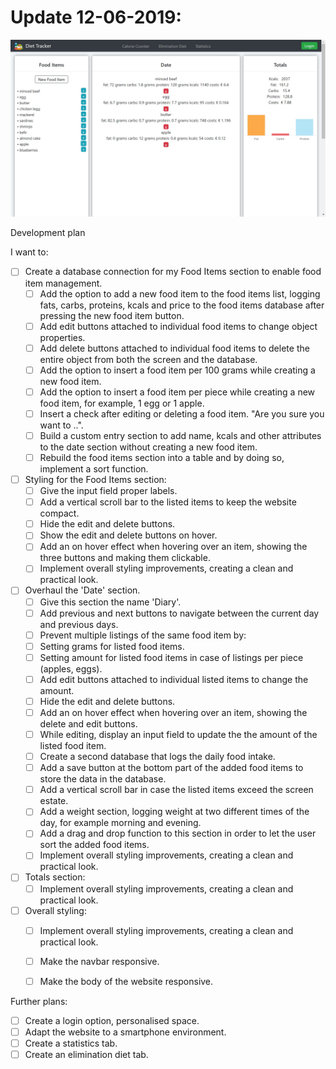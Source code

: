 # Update 12-06-2019:

![Current state](currentstate12-6-2019.jpg)


Development plan

I want to:

- [ ] Create a database connection for my Food Items section to enable food item management.
	- [ ] Add the option to add a new food item to the food items list, logging fats, carbs, proteins, kcals and price to the food items database after pressing the new food item button.
	- [ ] Add edit buttons attached to individual food items to change object properties.
	- [ ] Add delete buttons attached to individual food items to delete the entire object from both the screen and the database.
	- [ ] Add the option to insert a food item per 100 grams while creating a new food item.
	- [ ] Add the option to insert a food item per piece while creating a new food item, for example, 1 egg or 1 apple.
	- [ ] Insert a check after editing or deleting a food item. "Are you sure you want to ..".
	- [ ] Build a custom entry section to add name, kcals and other attributes to the date section without creating a new food item.
	- [ ] Rebuild the food items section into a table and by doing so, implement a sort function.
- [ ] Styling for the Food Items section:
	- [ ] Give the input field proper labels.
	- [ ] Add a vertical scroll bar to the listed items to keep the website compact. 
	- [ ] Hide the edit and delete buttons.
	- [ ] Show the edit and delete buttons on hover.
	- [ ] Add an on hover effect when hovering over an item, showing the three buttons and making them clickable.
	- [ ] Implement overall styling improvements, creating a clean and practical look.
- [ ] Overhaul the 'Date' section.
	- [ ] Give this section the name 'Diary'.
	- [ ] Add previous and next buttons to navigate between the current day and previous days.
	- [ ] Prevent multiple listings of the same food item by:
	- [ ] Setting grams for listed food items.
	- [ ] Setting amount for listed food items in case of listings per piece (apples, eggs).
	- [ ] Add edit buttons attached to individual listed items to change the amount.
	- [ ] Hide the edit and delete buttons.
	- [ ] Add an on hover effect when hovering over an item, showing the delete and edit buttons.
	- [ ] While editing, display an input field to update the the amount of the listed food item.
	- [ ] Create a second database that logs the daily food intake.
	- [ ] Add a save button at the bottom part of the added food items to store the data in the database.
	- [ ] Add a vertical scroll bar in case the listed items exceed the screen estate.
	- [ ] Add a weight section, logging weight at two different times of the day, for example morning and evening.
	- [ ] Add a drag and drop function to this section in order to let the user sort the added food items.
	- [ ] Implement overall styling improvements, creating a clean and practical look.
- [ ] Totals section:
	- [ ] Implement overall styling improvements, creating a clean and practical look.
- [ ] Overall styling:
	- [ ] Implement overall styling improvements, creating a clean and practical look.
	- [ ] Make the navbar responsive.
	- [ ] Make the body of the website responsive. 


Further plans:

- [ ] Create a login option, personalised space.
- [ ] Adapt the website to a smartphone environment.
- [ ] Create a statistics tab.
- [ ] Create an elimination diet tab.
